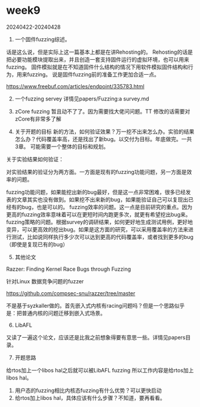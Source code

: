 # week9

20240422-20240428


1. 一个固件fuzzing综述。

话是这么说，但是实际上这一篇基本上都是在讲Rehosting的。
Rehosting的话是把必要功能模块提取出来，并且创造一套支持固件运行的虚拟环境，也可以用来fuzzing。
固件模拟就是在不知道固件什么结构的情况下用软件模拟固件结构和行为，用来fuzzing。
说是固件fuzzing前的准备工作更加合适一点。

https://www.freebuf.com/articles/endpoint/335783.html


2. 一个fuzzing servey
详情见papers/Fuzzing:a survey.md


3. zCore fuzzing
暂且动不了了。因为需要找大佬问问题。TT
修改的话需要对zCore有非常多了解

4. 关于开题的目标
新的方法，如何验证效果？万一挖不出来怎么办。实验的结果怎么办？代码覆盖率高，还是找出了新bug。以交付为目标。年底做完。一共3章。
可能需要一个整体的目标和规划。

关于实验结果如何验证：

对实验结果的验证分为两方面。一方面是现有的fuzzing功能问题，另一方面是效率的问题。

fuzzing功能问题，如果能挖出新的bug最好，但是这一点非常困难，很多已经发表的文章其实也没有做到。如果挖不出来新的bug，如果能验证自己可以复现出已经有的bug，也是可以的。
fuzzing效率的问题。这一点是目前研究的重点。因为更高的fuzzing效率意味着可以在更短时间内跑更多次，就更有希望挖出bug来。
fuzzing策略的问题。根据survey的调研结果，如何更好地生成测试用例，更好地变异，可以更高效的挖出bug。如果是这方面的研究，可以采用覆盖率的方法来进行测试，比如说同样执行多少次可以达到更高的代码覆盖率，或者找到更多的bug（即使是复现已有的bug）


5. 其他论文

Razzer: Finding Kernel Race Bugs through Fuzzing

针对Linux 数据竞争问题的fuzzer

https://github.com/compsec-snu/razzer/tree/master

不是基于syzkaller做的。首先嵌入式内核有racing问题吗？但是一个思路似乎是：把普通内核的问题迁移到嵌入式场景。

6. LibAFL

又读了一遍这个论文，应该还是比我之前想象得要有意思一些。详情见papers目录。

7. 开题思路

给rtos加上一个libos hal之后就可以被LibAFL fuzzing
所以工作内容是给rtos加上libos hal。

1. 用户态的fuzzing相比内核态fuzzing有什么优势？可以更快启动
2. 给rtos加上libos hal，具体应该有什么步骤？不知道，要再看看。